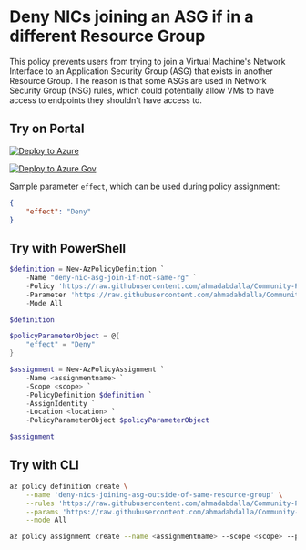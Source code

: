 # Deny NICs joining an ASG if in a different Resource Group

This policy prevents users from trying to join a Virtual Machine's Network Interface to an Application Security Group (ASG) that exists in another Resource Group. The reason is that some ASGs are used in Network Security Group (NSG) rules, which could potentially allow VMs to have access to endpoints they shouldn't have access to. 

## Try on Portal

[![Deploy to Azure](http://azuredeploy.net/deploybutton.png)](https://portal.azure.com/#blade/Microsoft_Azure_Policy/CreatePolicyDefinitionBlade/uri/https%3A%2F%2Fraw.githubusercontent.com%2Fahmadabdalla%2FCommunity-Policy%2Fmaster%2FPolicies%2FNetwork%2Fdeny-nics-joining-asg-outside-of-same-resource-group%2Fazurepolicy.json)

[![Deploy to Azure Gov](https://docs.microsoft.com/azure/governance/policy/media/deploy/deployGovbutton.png)](https://portal.azure.us/?#blade/Microsoft_Azure_Policy/CreatePolicyDefinitionBlade/uri/https%3A%2F%2Fraw.githubusercontent.com%2Fahmadabdalla%2FCommunity-Policy%2Fmaster%2FPolicies%2FNetwork%2Fdeny-nics-joining-asg-outside-of-same-resource-group%2Fazurepolicy.json)

Sample parameter ```effect```, which can be used during policy assignment:
```json
{
    "effect": "Deny"
}
```

## Try with PowerShell

```powershell
$definition = New-AzPolicyDefinition `
    -Name "deny-nic-asg-join-if-not-same-rg" `
    -Policy 'https://raw.githubusercontent.com/ahmadabdalla/Community-Policy/master/Policies/Network/deny-nics-joining-asg-outside-of-same-resource-group/azurepolicy.rules.json' `
    -Parameter 'https://raw.githubusercontent.com/ahmadabdalla/Community-Policy/master/Policies/Network/deny-nics-joining-asg-outside-of-same-resource-group/azurepolicy.parameters.json' `
    -Mode All

$definition

$policyParameterObject = @{
    "effect" = "Deny"
}

$assignment = New-AzPolicyAssignment `
    -Name <assignmentname> `
    -Scope <scope> `
    -PolicyDefinition $definition `
    -AssignIdentity `
    -Location <location> `
    -PolicyParameterObject $policyParameterObject

$assignment
```

## Try with CLI

```sh
az policy definition create \
    --name 'deny-nics-joining-asg-outside-of-same-resource-group' \
    --rules 'https://raw.githubusercontent.com/ahmadabdalla/Community-Policy/master/Policies/Network/deny-nics-joining-asg-outside-of-same-resource-group/azurepolicy.rules.json' \
    --params 'https://raw.githubusercontent.com/ahmadabdalla/Community-Policy/master/Policies/Network/deny-nics-joining-asg-outside-of-same-resource-group/azurepolicy.parameters.json' \
    --mode All

az policy assignment create --name <assignmentname> --scope <scope> --policy 'deny-nics-joining-asg-outside-of-same-resource-group' --location <location> --params '{"effect":{"value":"Deny"}}'
```